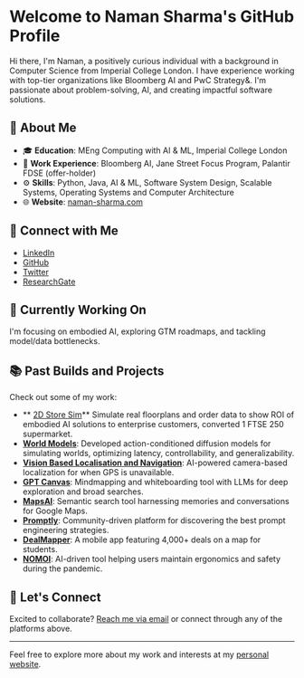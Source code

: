 # Welcome to Naman Sharma's GitHub Profile

Hi there, I'm Naman, a positively curious individual with a background in Computer Science from Imperial College London. I have experience working with top-tier organizations like Bloomberg AI and PwC Strategy&. I'm passionate about problem-solving, AI, and creating impactful software solutions.

## 🌟 About Me

- 🎓 **Education**: MEng Computing with AI & ML, Imperial College London
- 💼 **Work Experience**: Bloomberg AI, Jane Street Focus Program, Palantir FDSE (offer-holder)
- ⚙️ **Skills**: Python, Java, AI & ML, Software System Design, Scalable Systems, Operating Systems and Computer Architecture
- 🌐 **Website**: [naman-sharma.com](https://www.naman-sharma.com)

## 🔗 Connect with Me

- [LinkedIn](https://www.linkedin.com/in/namansharma5/)
- [GitHub](https://github.com/NamanSharma5/)
- [Twitter](https://twitter.com/Naman_Sharma5)
- [ResearchGate](https://www.researchgate.net/profile/Naman-Sharma-60/research)

## 🔭 Currently Working On
I'm focusing on embodied AI, exploring GTM roadmaps, and tackling model/data bottlenecks.

## 📚 Past Builds and Projects

Check out some of my work:

- ** [2D Store Sim](https://naman-sharma.com/video/side%20by%20side%20human%20vs%20robots.mp4)** Simulate real floorplans and order data to show ROI of embodied AI solutions to enterprise customers, converted 1 FTSE 250 supermarket.
-  **[World Models](https://x.com/Naman_Sharma5/status/1809711579639726378)**: Developed action-conditioned diffusion models for simulating worlds, optimizing latency, controllability, and generalizability.
- **[Vision Based Localisation and Navigation](https://www.linkedin.com/posts/namansharma5_no-gps-no-problem-vision-based-localization-activity-7188306145986416640-ze2P?utm_source=share&utm_medium=member_desktop)**: AI-powered camera-based localization for when GPS is unavailable.
- **[GPT Canvas](https://www.linkedin.com/posts/namansharma5_gpt-canvas-unlocking-new-modalities-to-interface-activity-7143302823496093696-vy-L?utm_source=share&utm_medium=member_desktop)**: Mindmapping and whiteboarding tool with LLMs for deep exploration and broad searches.
- **[MapsAI](https://www.linkedin.com/posts/namansharma5_searching-for-a-place-but-dont-remember-activity-7124899965968998400-TYFp?utm_source=share&utm_medium=member_desktop)**: Semantic search tool harnessing memories and conversations for Google Maps.
- **[Promptly](https://www.linkedin.com/posts/namansharma5_how-many-times-have-you-gone-back-and-forth-activity-7112115560288542720-oM7l?utm_source=share&utm_medium=member_desktop)**: Community-driven platform for discovering the best prompt engineering strategies.
- **[DealMapper](https://dealmapper.app/)**: A mobile app featuring 4,000+ deals on a map for students.
- **[NOMOI](https://nomoi.org.uk/)**: AI-driven tool helping users maintain ergonomics and safety during the pandemic.

## 🚀 Let's Connect
Excited to collaborate? [Reach me via email](mailto:naman.angrish@yahoo.co.uk) or connect through any of the platforms above.

---

Feel free to explore more about my work and interests at my [personal website](https://www.naman-sharma.com/).
